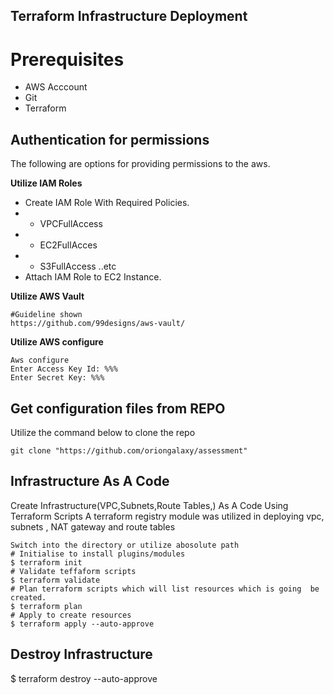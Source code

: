 ## Terraform Infrastructure Deployment 

# Prerequisites 
* AWS Acccount
* Git 
* Terraform 

## Authentication for permissions
The following are options for providing permissions to the aws.

**Utilize IAM Roles**
* Create IAM Role With Required Policies.
* * VPCFullAccess
* * EC2FullAcces
* * S3FullAccess ..etc
* Attach IAM Role to EC2 Instance.

**Utilize AWS Vault** 
 ```
 #Guideline shown
 https://github.com/99designs/aws-vault/
```
**Utilize AWS configure**
```
Aws configure
Enter Access Key Id: %%%
Enter Secret Key: %%% 
```

## Get configuration files from REPO
Utilize the command below to clone the repo
 ```
 git clone "https://github.com/oriongalaxy/assessment" 
 ```


## Infrastructure As A Code
Create Infrastructure(VPC,Subnets,Route Tables,) As A Code Using Terraform Scripts
A terraform registry module was utilized in deploying vpc, subnets , NAT gateway and route tables
```
Switch into the directory or utilize abosolute path 
# Initialise to install plugins/modules
$ terraform init 
# Validate teffaform scripts
$ terraform validate 
# Plan terraform scripts which will list resources which is going  be created.
$ terraform plan 
# Apply to create resources
$ terraform apply --auto-approve 
````
## Destroy Infrastructure
$ terraform destroy --auto-approve 
